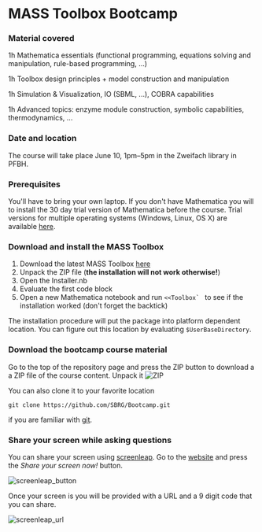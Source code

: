 # MASS Toolbox Bootcamp
<!--![Boocamp](http://www.beyondfitnesswithlisa.com/wp-content/uploads/2012/12/bootcamp.jpg)-->

### Material covered
1h Mathematica essentials (functional programming, equations solving and manipulation, rule-based programming, ...)

1h Toolbox design principles + model construction and manipulation

1h Simulation & Visualization, IO (SBML, ...), COBRA capabilities

1h Advanced topics: enzyme module construction, symbolic capabilities, thermodynamics, ...

### Date and location
The course will take place June 10, 1pm–5pm in the Zweifach library in PFBH.

### Prerequisites

You'll have to bring your own laptop. If you don't have Mathematica you will to install the 30 day trial version of Mathematica before the course. Trial versions for multiple operating systems (Windows, Linux, OS X) are available [here][trial].

### Download and install the MASS Toolbox

1. Download the latest MASS Toolbox [here][toolbox]
2. Unpack the ZIP file (**the installation will not work otherwise!**)
3. Open the Installer.nb
4. Evaluate the first code block
5. Open a new Mathematica notebook and run ``<<Toolbox` `` to see if the installation worked (don't forget the backtick)

The installation procedure will put the package into platform dependent location. You can figure out this location by evaluating `$UserBaseDirectory`.


### Download the bootcamp course material

Go to the top of the repository page and press the ZIP button to download a a ZIP file of the course content. Unpack it 
![ZIP](https://raw.github.com/SBRG/Bootcamp/master/img/5NGgDAn.png)

You can also clone it to your favorite location

    git clone https://github.com/SBRG/Bootcamp.git

if you are familiar with [git].

### Share your screen while asking questions
You can share your screen using [screenleap]. Go to the [website][screenleap] and press the *Share your screen now!* button.

![screenleap_button](https://raw.github.com/SBRG/Bootcamp/master/img/3kcNtee.png)

Once your screen is you will be provided with a URL and a 9 digit code that you can share.

![screenleap_url](https://raw.github.com/SBRG/Bootcamp/master/img/BDORvAM.png)




[trial]: http://www.wolfram.com/mathematica/trial/
[git]: http://git-scm.com/
[screenleap]: http://www.screenleap.com/
[toolbox]: https://www.amazon.com/clouddrive/share?s=oSY2RzqxTcgncBAWfAO22M
